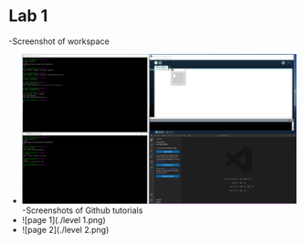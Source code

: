 # Lab 1

-Screenshot of workspace
- ![screenshot](./Setup-Screenshot.PNG)
-Screenshots of Github tutorials
- ![page 1](./level 1.png)
- ![page 2](./level 2.png)
